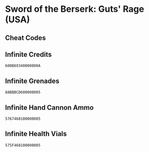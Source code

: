 # Sword of the Berserk: Guts' Rage (USA)

## Cheat Codes

## Infinite Credits

```
600B69340000000A

```

## Infinite Grenades

```
8ABBBCD600000005

```

## Infinite Hand Cannon Ammo

```
5767468100000005

```

## Infinite Health Vials

```
575F468100000005

```

